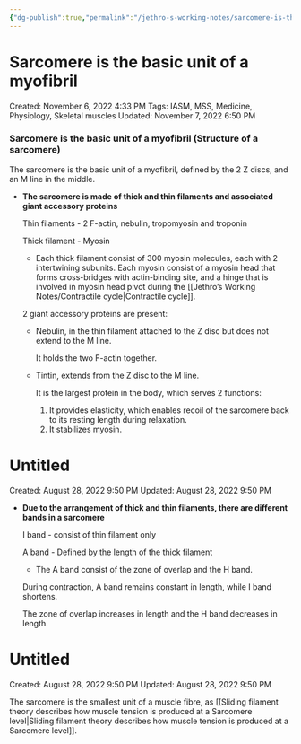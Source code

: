 ```yaml
---
{"dg-publish":true,"permalink":"/jethro-s-working-notes/sarcomere-is-the-basic-unit-of-a-myofibril/","dgPassFrontmatter":true}
---
```



# Sarcomere is the basic unit of a myofibril

Created: November 6, 2022 4:33 PM
Tags: IASM, MSS, Medicine, Physiology, Skeletal muscles
Updated: November 7, 2022 6:50 PM

### Sarcomere is the basic unit of a myofibril (Structure of a sarcomere)

The sarcomere is the basic unit of a myofibril, defined by the 2 Z discs, and an M line in the middle. 

- **The sarcomere is made of thick and thin filaments and associated giant accessory proteins**
    
    Thin filaments - 2 F-actin, nebulin, tropomyosin and troponin
    
    Thick filament - Myosin
    
    - Each thick filament consist of 300 myosin molecules, each with 2 intertwining subunits. Each myosin consist of a myosin head that forms cross-bridges with actin-binding site, and a hinge that is involved in myosin head pivot during the [[Jethro’s Working Notes/Contractile cycle\|Contractile cycle]].
    
    2 giant accessory proteins are present:
    
    - Nebulin, in the thin filament attached to the Z disc but does not extend to the M line.
        
        It holds the two F-actin together.
        
    - Tintin, extends from the Z disc to the M line.
        
        It is the largest protein in the body, which serves 2 functions:
        
        1. It provides elasticity, which enables recoil of the sarcomere back to its resting length during relaxation.
        2. It stabilizes myosin.
    
    
<div class="transclusion internal-embed is-loaded"><div class="markdown-embed">





# Untitled

Created: August 28, 2022 9:50 PM
Updated: August 28, 2022 9:50 PM

</div></div>

    
- ************************************************************************************************************Due to the arrangement of thick and thin filaments, there are different bands in a sarcomere************************************************************************************************************
    
    I band - consist of thin filament only
    
    A band - Defined by the length of the thick filament
    
    - The A band consist of the zone of overlap and the H band.
    
    During contraction, A band remains constant in length, while I band shortens.
    
    The zone of overlap increases in length and the H band decreases in length.
    
    
<div class="transclusion internal-embed is-loaded"><div class="markdown-embed">





# Untitled

Created: August 28, 2022 9:50 PM
Updated: August 28, 2022 9:50 PM

</div></div>

    

The sarcomere is the smallest unit of a muscle fibre, as [[Sliding filament theory describes how muscle tension is produced at a Sarcomere level\|Sliding filament theory describes how muscle tension is produced at a Sarcomere level]].